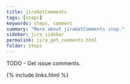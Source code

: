 ```yaml
---
title: jiraGetComments
tags: [steps]
keywords: steps, comment
summary: "More about jiraGetComments step."
sidebar: jira_sidebar
permalink: jira_get_comments.html
folder: steps
---
```


TODO - Get issue comments.

{% include links.html %}
